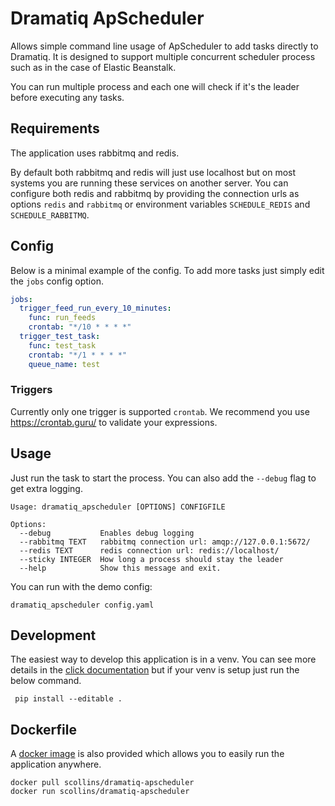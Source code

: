 # Dramatiq ApScheduler
Allows simple command line usage of ApScheduler to add tasks directly to Dramatiq. It is designed to support multiple concurrent scheduler process such as in the case of Elastic Beanstalk.

You can run multiple process and each one will check if it's the leader before executing any tasks.

## Requirements
The application uses rabbitmq and redis.

By default both rabbitmq and redis will just use localhost but on most systems you are running these services on another server. You can configure both redis and rabbitmq by providing the connection urls as options `redis` and `rabbitmq` or environment variables `SCHEDULE_REDIS` and `SCHEDULE_RABBITMQ`.

## Config
Below is a minimal example of the config. To add more tasks just simply edit the `jobs` config option.  
 
```yaml
jobs:
  trigger_feed_run_every_10_minutes:
    func: run_feeds
    crontab: "*/10 * * * *"
  trigger_test_task:
    func: test_task
    crontab: "*/1 * * * *"
    queue_name: test

```

### Triggers
Currently only one trigger is supported `crontab`. We recommend you use https://crontab.guru/ to validate your expressions.

## Usage
Just run the task to start the process. You can also add the `--debug` flag to get extra logging.

```
Usage: dramatiq_apscheduler [OPTIONS] CONFIGFILE

Options:
  --debug           Enables debug logging
  --rabbitmq TEXT   rabbitmq connection url: amqp://127.0.0.1:5672/
  --redis TEXT      redis connection url: redis://localhost/
  --sticky INTEGER  How long a process should stay the leader
  --help            Show this message and exit.
```

You can run with the demo config:

    dramatiq_apscheduler config.yaml
    
## Development
The easiest way to develop this application is in a venv. You can see more details in the [click documentation](https://click.palletsprojects.com/en/7.x/setuptools/) but if your venv is setup just run the below command.
 
     pip install --editable .

## Dockerfile
A [docker image](https://hub.docker.com/r/scollins/dramatiq-apscheduler) is also provided which allows you to easily run the application anywhere.

    docker pull scollins/dramatiq-apscheduler
    docker run scollins/dramatiq-apscheduler